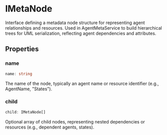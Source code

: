 # IMetaNode

Interface defining a metadata node structure for representing agent relationships and resources.
Used in AgentMetaService to build hierarchical trees for UML serialization, reflecting agent dependencies and attributes.

## Properties

### name

```ts
name: string
```

The name of the node, typically an agent name or resource identifier (e.g., AgentName, "States").

### child

```ts
child: IMetaNode[]
```

Optional array of child nodes, representing nested dependencies or resources (e.g., dependent agents, states).
